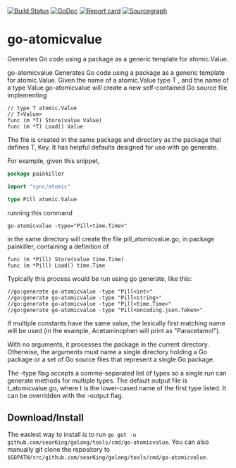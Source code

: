 [![Build Status](https://travis-ci.org/searKing/travis-ci.svg?branch=go-atomicvalue)](https://travis-ci.org/searKing/travis-ci)
[![GoDoc](https://godoc.org/github.com/searKing/golang/tools/cmd/go-atomicvalue?status.svg)](https://godoc.org/github.com/searKing/golang/tools/cmd/go-atomicvalue)
[![Report card](https://goreportcard.com/badge/github.com/searKing/golang/tools/cmd/go-atomicvalue)](https://goreportcard.com/report/github.com/searKing/golang/tools/cmd/go-atomicvalue) 
[![Sourcegraph](https://sourcegraph.com/github.com/searKing/golang/-/badge.svg)](https://sourcegraph.com/github.com/searKing/travis-ci@go-atomicvalue?badge)
# go-atomicvalue
Generates Go code using a package as a generic template for atomic.Value.

go-atomicvalue Generates Go code using a package as a generic template for atomic.Value.
Given the name of a atomic.Value type T , and the name of a type Value
go-atomicvalue will create a new self-contained Go source file implementing
```
// type T atomic.Value
// T<Value>
func (m *T) Store(value Value)
func (m *T) Load() Value
```

The file is created in the same package and directory as the package that defines T, Key.
It has helpful defaults designed for use with go generate.

For example, given this snippet,

```go
package painkiller

import "sync/atomic"

type Pill atomic.Value
```

running this command
```
go-atomicvalue -type="Pill<time.Time>"
```

in the same directory will create the file pill_atomicvalue.go, in package painkiller,
containing a definition of

```
func (m *Pill) Store(value time.Time)
func (m *Pill) Load() time.Time
```

Typically this process would be run using go generate, like this:
```
//go:generate go-atomicvalue -type "Pill<int>"
//go:generate go-atomicvalue -type "Pill<string>"
//go:generate go-atomicvalue -type "Pill<time.Time>"
//go:generate go-atomicvalue -type "Pill<encoding.json.Token>"
```

If multiple constants have the same value, the lexically first matching name will
be used (in the example, Acetaminophen will print as "Paracetamol").

With no arguments, it processes the package in the current directory.
Otherwise, the arguments must name a single directory holding a Go package
or a set of Go source files that represent a single Go package.

The -type flag accepts a comma-separated list of types so a single run can
generate methods for multiple types. The default output file is t_atomicvalue.go,
where t is the lower-cased name of the first type listed. It can be overridden
with the -output flag.

## Download/Install

The easiest way to install is to run `go get -u github.com/searKing/golang/tools/cmd/go-atomicvalue`. You can
also manually git clone the repository to `$GOPATH/src/github.com/searKing/golang/tools/cmd/go-atomicvalue`.

